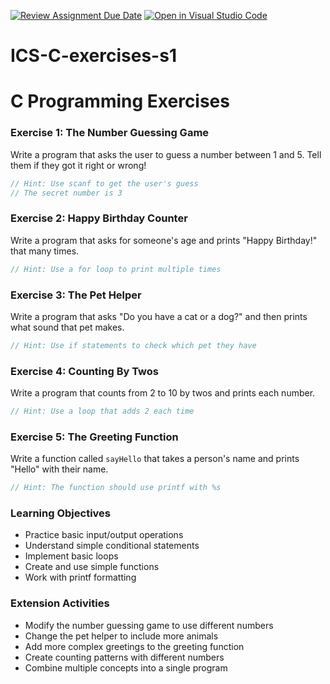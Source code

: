 [![Review Assignment Due Date](https://classroom.github.com/assets/deadline-readme-button-22041afd0340ce965d47ae6ef1cefeee28c7c493a6346c4f15d667ab976d596c.svg)](https://classroom.github.com/a/GhGixEq2)
[![Open in Visual Studio Code](https://classroom.github.com/assets/open-in-vscode-2e0aaae1b6195c2367325f4f02e2d04e9abb55f0b24a779b69b11b9e10269abc.svg)](https://classroom.github.com/online_ide?assignment_repo_id=16694464&assignment_repo_type=AssignmentRepo)
# ICS-C-exercises-s1

# C Programming Exercises

### Exercise 1: The Number Guessing Game
Write a program that asks the user to guess a number between 1 and 5. Tell them if they got it right or wrong!
```c
// Hint: Use scanf to get the user's guess
// The secret number is 3
```

### Exercise 2: Happy Birthday Counter
Write a program that asks for someone's age and prints "Happy Birthday!" that many times.
```c
// Hint: Use a for loop to print multiple times
```

### Exercise 3: The Pet Helper
Write a program that asks "Do you have a cat or a dog?" and then prints what sound that pet makes.
```c
// Hint: Use if statements to check which pet they have
```

### Exercise 4: Counting By Twos
Write a program that counts from 2 to 10 by twos and prints each number.
```c
// Hint: Use a loop that adds 2 each time
```

### Exercise 5: The Greeting Function
Write a function called `sayHello` that takes a person's name and prints "Hello" with their name.
```c
// Hint: The function should use printf with %s
```

### Learning Objectives
- Practice basic input/output operations
- Understand simple conditional statements
- Implement basic loops
- Create and use simple functions
- Work with printf formatting


### Extension Activities
- Modify the number guessing game to use different numbers
- Change the pet helper to include more animals
- Add more complex greetings to the greeting function
- Create counting patterns with different numbers
- Combine multiple concepts into a single program

